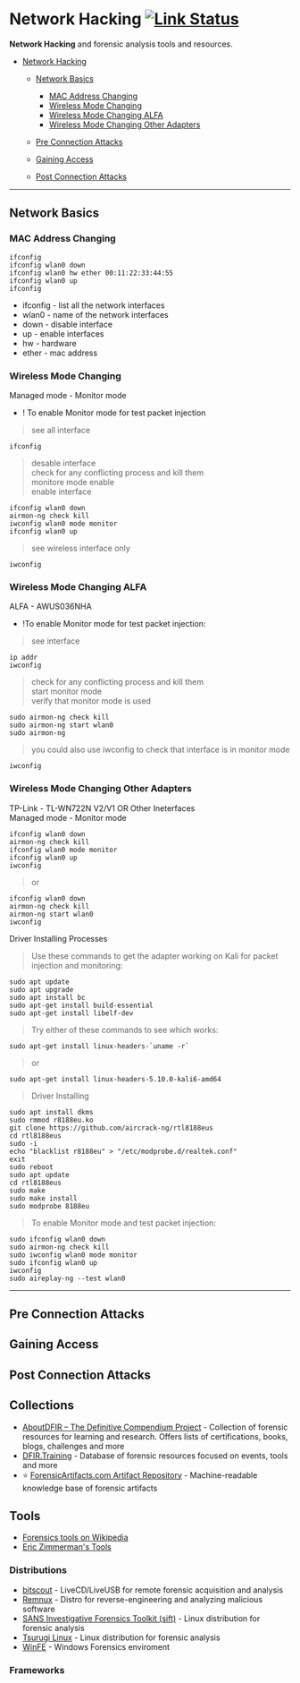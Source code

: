 # Network Hacking [![Link Status](https://github.com/cugu/awesome-forensics/workflows/CI/badge.svg)](https://github.com/suhailm-in/Network-Hacking)

**Network Hacking** and forensic analysis tools and resources.

- [Network Hacking ](#network-hacking-)

  - [Network Basics](#network-basics)
    - [MAC Address Changing](#mac-address-changing)
    - [Wireless Mode Changing](#wireless-mode-changing)
    - [Wireless Mode Changing ALFA](#wireless-mode-changing-alfa)
    - [Wireless Mode Changing Other Adapters](#wireless-mode-changing-other-adapters)

    
  - [Pre Connection Attacks](#pre-connection-attacks)
  - [Gaining Access](#gaining-access)
  - [Post Connection Attacks](#post-connection-attacks)
  
  

---
## Network Basics

### MAC Address Changing 

```
ifconfig
ifconfig wlan0 down
ifconfig wlan0 hw ether 00:11:22:33:44:55
ifconfig wlan0 up
ifconfig
```

- ifconfig - list all the network interfaces
- wlan0 - name of the network interfaces
- down - disable interface
- up - enable interfaces
- hw - hardware
- ether - mac address

### Wireless Mode Changing
Managed mode - Monitor mode
- ! To enable Monitor mode for test packet injection

> see all interface <br>
```
ifconfig
```
> desable interface <br>
> check for any conflicting process and kill them <br>
> monitore mode enable <br>
> enable interface
```
ifconfig wlan0 down
airmon-ng check kill
iwconfig wlan0 mode monitor
ifconfig wlan0 up
```
> see wireless interface only
```
iwconfig
```

### Wireless Mode Changing ALFA
ALFA - AWUS036NHA <br>
- !To enable Monitor mode for test packet injection:


>see interface
```
ip addr
iwconfig
```
>check for any conflicting process and kill them <br>
>start monitor mode <br>
>verify that monitor mode is used <br>
```
sudo airmon-ng check kill
sudo airmon-ng start wlan0
sudo airmon-ng
```
>you could also use iwconfig to check that interface is in monitor mode
```
iwconfig
```


### Wireless Mode Changing Other Adapters
TP-Link - TL-WN722N V2/V1 OR Other Ineterfaces <br>
Managed mode - Monitor mode<br>



```
ifconfig wlan0 down
airmon-ng check kill
ifconfig wlan0 mode monitor
ifconfig wlan0 up
iwconfig
```
> or
```
ifconfig wlan0 down
airmon-ng check kill
airmon-ng start wlan0
iwconfig
```
Driver Installing Processes <br>
> Use these commands to get the adapter working on Kali for packet injection and monitoring:
```
sudo apt update
sudo apt upgrade
sudo apt install bc
sudo apt-get install build-essential 
sudo apt-get install libelf-dev 
```
> Try either of these commands to see which works:
```
sudo apt-get install linux-headers-`uname -r`
```
> or
```
sudo apt-get install linux-headers-5.10.0-kali6-amd64
```
> Driver Installing
```
sudo apt install dkms
sudo rmmod r8188eu.ko
git clone https://github.com/aircrack-ng/rtl8188eus
cd rtl8188eus
sudo -i
echo "blacklist r8188eu" > "/etc/modprobe.d/realtek.conf"
exit
sudo reboot
sudo apt update
cd rtl8188eus
sudo make
sudo make install
sudo modprobe 8188eu
```
  
> To enable Monitor mode and test packet injection:
```
sudo ifconfig wlan0 down
sudo airmon-ng check kill
sudo iwconfig wlan0 mode monitor
sudo ifconfig wlan0 up
iwconfig                             
sudo aireplay-ng --test wlan0
```


---
## Pre Connection Attacks



## Gaining Access

## Post Connection Attacks


## Collections

- [AboutDFIR – The Definitive Compendium Project](https://aboutdfir.com) - Collection of forensic resources for learning and research. Offers lists of certifications, books, blogs, challenges and more
- [DFIR.Training](https://www.dfir.training/) - Database of forensic resources focused on events, tools and more
- :star: [ForensicArtifacts.com Artifact Repository](https://github.com/ForensicArtifacts/artifacts) - Machine-readable knowledge base of forensic artifacts

## Tools

- [Forensics tools on Wikipedia](https://en.wikipedia.org/wiki/List_of_digital_forensics_tools)
- [Eric Zimmerman's Tools](https://ericzimmerman.github.io/#!index.md)

### Distributions

- [bitscout](https://github.com/vitaly-kamluk/bitscout) - LiveCD/LiveUSB for remote forensic acquisition and analysis
- [Remnux](https://remnux.org/) - Distro for reverse-engineering and analyzing malicious software
- [SANS Investigative Forensics Toolkit (sift)](https://github.com/teamdfir/sift) - Linux distribution for forensic analysis
- [Tsurugi Linux](https://tsurugi-linux.org/) - Linux distribution for forensic analysis
- [WinFE](https://www.winfe.net/home) - Windows Forensics enviroment

### Frameworks
